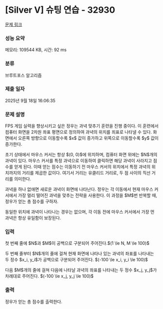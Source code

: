 # [Silver V] 슈팅 연습 - 32930 

[문제 링크](https://www.acmicpc.net/problem/32930) 

### 성능 요약

메모리: 109544 KB, 시간: 92 ms

### 분류

브루트포스 알고리즘

### 제출 일자

2025년 9월 18일 16:06:35

### 문제 설명

<p>FPS 게임 실력을 향상시키고 싶은 정우는 과녁 맞추기 훈련을 진행 중이다. 이 훈련에서 컴퓨터 화면을 2차원 좌표 평면으로 정의하여 과녁의 위치를 죄표로 나타낼 수 있다. 화면에서 오른쪽 방향으로 이동할수록 $x$ 값이 증가하고 위쪽으로 이동할수록 $y$ 값이 증가한다.</p>

<p>초기 상태에서 마우스 커서는 항상 $(0, 0)$에 위치하며, 컴퓨터 화면 위에는 $N$개의 과녁이 있다. 마우스 커서를 특정 과녁으로 이동하여 클릭하면 해당 과녁이 사라지고 점수를 얻게 된다. 이때 얻는 점수는 이동하기 전 마우스 커서의 위치에서 특정 과녁의 위치까지의 거리를 제곱한 값이다. 여기서 거리는 유클리드 거리로, 두 점 사이의 직선 거리를 의미한다.</p>

<p>과녁을 하나 없애면 새로운 과녁이 화면에 나타난다. 정우는 각 이동에서 현재 마우스 커서에서 가장 멀리 떨어진 과녁을 맞추는 전략을 사용한다. 이 과정을 $M$번 반복할 때, 정우가 얻는 총 점수를 구하자.</p>

<p>동일한 위치에 과녁이 나타나는 경우는 없으며, 각 이동 전에 마우스 커서에서 가장 먼 과녁은 항상 유일함이 보장된다.</p>

### 입력 

 <p>첫 번째 줄에 $N$과 $M$이 공백으로 구분되어 주어진다.$(1 \le N, M \le 100)$</p>

<p>두 번째 줄부터 $N$개의 줄에 걸쳐 현재 화면에 나타나 있는 과녁의 좌표를 나타내는 두 정수 $x_i, y_i$가 공백으로 구분되어 주어진다. $(-100 \le x_i, y_i \le 100)$</p>

<p>다음 $M$개의 줄에 걸쳐 다음에 나타날 과녁의 좌표를 나타내는 두 정수 $x_j, y_j$가 차례대로 주어진다. $(-100 \le x_j, y_j \le 100)$</p>

### 출력 

 <p>정우가 얻는 총 점수를 출력한다.</p>

